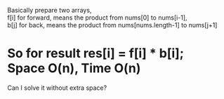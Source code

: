 
Basically prepare two arrays,   
f[i] for forward,  means  the product from nums[0] to nums[i-1],  
b[j] for back, means the product from nums[nums.length-1] to nums[j+1]   

So for result res[i] = f[i] * b[i];   
Space O(n),  Time O(n)    
======================================================
Can I solve it without extra space?    